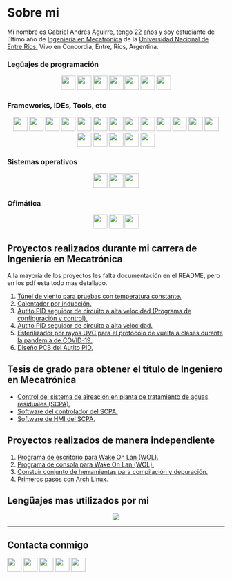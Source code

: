 # Sobre mi

Mi nombre es Gabriel Andrés Aguirre, tengo 22 años y soy estudiante de último año de [Ingeniería en Mecatrónica](https://es.wikipedia.org/wiki/Ingenier%C3%ADa_mecatr%C3%B3nica) de la [Universidad Nacional de Entre Ríos.](https://www.fcal.uner.edu.ar/academica/carreras/grado/ingenieria-en-mecatronica/) Vivo en Concordia, Entre, Ríos, Argentina.

### Legüajes de programación

<p align="center">

<img width="33px" src="https://cdn.jsdelivr.net/npm/simple-icons@v5.9.0/icons/c.svg" />
<img width="33px" src="https://cdn.jsdelivr.net/npm/simple-icons@v5.9.0/icons/cplusplus.svg" />
<img width="33px" src="https://cdn.jsdelivr.net/npm/simple-icons@v5.9.0/icons/csharp.svg" />
<img width="33px" src="https://cdn.jsdelivr.net/npm/simple-icons@v5.9.0/icons/java.svg" />
<img width="33px" src="https://cdn.jsdelivr.net/npm/simple-icons@v5.9.0/icons/python.svg" />
<img width="33px" src="https://cdn.jsdelivr.net/npm/simple-icons@v5.9.0/icons/javascript.svg" />
<img width="33px" src="https://cdn.jsdelivr.net/npm/simple-icons@v5.9.0/icons/kotlin.svg" />

</p>

### Frameworks, IDEs, Tools, etc

<p align="center">

<img width="33px" src="https://cdn.jsdelivr.net/npm/simple-icons@v5.9.0/icons/androidstudio.svg" />
<img width="33px" src="https://cdn.jsdelivr.net/npm/simple-icons@v5.9.0/icons/qt.svg" />
<img width="33px" src="https://cdn.jsdelivr.net/npm/simple-icons@v5.9.0/icons/pycharm.svg" />
<img width="33px" src="https://cdn.jsdelivr.net/npm/simple-icons@v5.9.0/icons/anaconda.svg" />
<img width="33px" src="https://cdn.jsdelivr.net/npm/simple-icons@v5.9.0/icons/tensorflow.svg" />
<img width="33px" src="https://cdn.jsdelivr.net/npm/simple-icons@v5.9.0/icons/keras.svg" />
<img width="33px" src="https://cdn.jsdelivr.net/npm/simple-icons@v5.9.0/icons/visualstudio.svg" />
<img width="33px" src="https://cdn.jsdelivr.net/npm/simple-icons@v5.9.0/icons/apachenetbeanside.svg" />
<img width="33px" src="https://cdn.jsdelivr.net/npm/simple-icons@v5.9.0/icons/eclipseide.svg" />
<img width="33px" src="https://cdn.jsdelivr.net/npm/simple-icons@v5.9.0/icons/cmake.svg" />
<img width="33px" src="https://cdn.jsdelivr.net/npm/simple-icons@v5.9.0/icons/arduino.svg" />
<img width="33px" src="https://cdn.jsdelivr.net/npm/simple-icons@v5.9.0/icons/unity.svg" />
<img width="33px" src="https://cdn.jsdelivr.net/npm/simple-icons@v5.9.0/icons/unrealengine.svg" />
<img width="33px" src="https://cdn.jsdelivr.net/npm/simple-icons@v5.9.0/icons/blender.svg" />
<img width="33px" src="https://cdn.jsdelivr.net/npm/simple-icons@v5.9.0/icons/inkscape.svg" />
<img width="33px" src="https://cdn.jsdelivr.net/npm/simple-icons@v5.9.0/icons/gimp.svg" />
<img width="33px" src="https://cdn.jsdelivr.net/npm/simple-icons@v5.9.0/icons/autodesk.svg" />
<img width="33px" src="https://cdn.jsdelivr.net/npm/simple-icons@v5.9.0/icons/gnu.svg" />

</p>

### Sistemas operativos

<p align="center">

<img width="33px" src="https://cdn.jsdelivr.net/npm/simple-icons@5.9.0/icons/android.svg" />
<img width="33px" src="https://cdn.jsdelivr.net/npm/simple-icons@5.9.0/icons/windows.svg" />
<img width="33px" src="https://cdn.jsdelivr.net/npm/simple-icons@5.9.0/icons/linux.svg" />

</p>

### Ofimática

<p align="center">

<img width="33px" src="https://cdn.jsdelivr.net/npm/simple-icons@5.9.0/icons/microsoftoffice.svg" />
<img width="33px" src="https://cdn.jsdelivr.net/npm/simple-icons@5.9.0/icons/libreoffice.svg" />
<img width="33px" src="https://cdn.jsdelivr.net/npm/simple-icons@5.9.0/icons/latex.svg" />

</p>

## Proyectos realizados durante mi carrera de Ingeniería en Mecatrónica

A la mayoría de los proyectos les falta documentación en el README, pero en los pdf esta todo mas detallado.

1. [Túnel de viento para pruebas con temperatura constante.](https://github.com/GabiAndi/UNER_Tunel_de_viento)
2. [Calentador por inducción.](https://github.com/GabiAndi/UNER_Calentador_por_induccion)
3. [Autito PID seguidor de circuito a alta velocidad (Programa de configuración y control).](https://github.com/GabiAndi/UNER_Autito_UI)
4. [Autito PID seguidor de circuito a alta velocidad.](https://github.com/GabiAndi/UNER_Autito_MCU)
5. [Esterilizador por rayos UVC para el protocolo de vuelta a clases durante la pandemia de COVID-19.](https://github.com/GabiAndi/UNER_UVC)
6. [Diseño PCB del Autito PID.](https://github.com/GabiAndi/UNER_Autito_PCB)

## Tesis de grado para obtener el título de Ingeniero en Mecatrónica

- [Control del sistema de aireación en planta de tratamiento de aguas residuales (SCPA).](https://github.com/GabiAndi/UNER_Tesis)
- [Software del controlador del SCPA.](https://github.com/GabiAndi/UNER_Tesis_Controlador_SCPA)
- [Software de HMI del SCPA.](https://github.com/GabiAndi/UNER_Tesis_GUI_SCPA)

## Proyectos realizados de manera independiente

1. [Programa de escritorio para Wake On Lan (WOL).](https://github.com/GabiAndi/WOL)
2. [Programa de consola para Wake On Lan (WOL).](https://github.com/GabiAndi/WOL_nogui)
3. [Constuir conjunto de herramientas para compilación y depuración.](https://github.com/GabiAndi/Build_toolchains)
4. [Primeros pasos con Arch Linux.](https://github.com/GabiAndi/First_steps_with_Archlinux)

## Lengüajes mas utilizados por mi

<p align="center">

<img src="https://github-readme-stats.vercel.app/api/top-langs/?username=GabiAndi">

</p>


---

## Contacta conmigo

<p align="center">

[<img width="33px" src="https://cdn.jsdelivr.net/npm/simple-icons@5.9.0/icons/twitter.svg" />](https://twitter.com/GabeAgui)
[<img width="33px" src="https://cdn.jsdelivr.net/npm/simple-icons@v5.9.0/icons/linkedin.svg" />](https://www.linkedin.com/in/gabriel-andr%C3%A9s-aguirre-937297175)
[<img width="33px" src="https://cdn.jsdelivr.net/npm/simple-icons@v5.9.0/icons/instagram.svg" />](https://www.instagram.com/gabiandresaguirre/)
[<img width="33px" src="https://cdn.jsdelivr.net/npm/simple-icons@v5.9.0/icons/facebook.svg" />](https://www.facebook.com/gabriel.aguirre2013)
[<img width="33px" src="https://cdn.jsdelivr.net/npm/simple-icons@v5.9.0/icons/gmail.svg" />](mailto:gabiandiagui@gmail.com)

</p>
